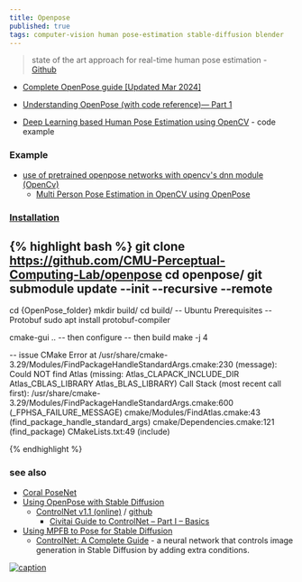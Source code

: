 ```yaml
---
title: Openpose
published: true
tags: computer-vision human pose-estimation stable-diffusion blender
---
```

>  state of the art approach for real-time human pose estimation - [Github](https://github.com/CMU-Perceptual-Computing-Lab/openpose)

- [Complete OpenPose guide [Updated Mar 2024]](https://www.ikomia.ai/blog/complete-openpose-guide)
- [Understanding OpenPose (with code reference)— Part 1](https://medium.com/analytics-vidhya/understanding-openpose-with-code-reference-part-1-b515ba0bbc73)

- [Deep Learning based Human Pose Estimation using OpenCV](https://learnopencv.com/deep-learning-based-human-pose-estimation-using-opencv-cpp-python/) - code example

### Example
- [use of pretrained openpose networks with opencv's dnn module (OpenCv)](https://docs.opencv.org/4.x/d7/d4f/samples_2dnn_2openpose_8cpp-example.html)
	- [Multi Person Pose Estimation in OpenCV using OpenPose](https://learnopencv.com/multi-person-pose-estimation-in-opencv-using-openpose/)
    
### [Installation](https://github.com/CMU-Perceptual-Computing-Lab/openpose/blob/master/doc/installation/0_index.md#openpose-doc---installation)

{% highlight bash %}
git clone https://github.com/CMU-Perceptual-Computing-Lab/openpose
cd openpose/
git submodule update --init --recursive --remote
--
cd {OpenPose_folder}
mkdir build/
cd build/
-- Ubuntu Prerequisites
-- Protobuf
sudo apt install protobuf-compiler

cmake-gui ..
-- then configure
-- then build
make -j 4

-- issue
CMake Error at /usr/share/cmake-3.29/Modules/FindPackageHandleStandardArgs.cmake:230 (message):
  Could NOT find Atlas (missing: Atlas_CLAPACK_INCLUDE_DIR
  Atlas_CBLAS_LIBRARY Atlas_BLAS_LIBRARY)
Call Stack (most recent call first):
  /usr/share/cmake-3.29/Modules/FindPackageHandleStandardArgs.cmake:600 (_FPHSA_FAILURE_MESSAGE)
  cmake/Modules/FindAtlas.cmake:43 (find_package_handle_standard_args)
  cmake/Dependencies.cmake:121 (find_package)
  CMakeLists.txt:49 (include)

{% endhighlight %}

### see also
- [Coral PoseNet](https://github.com/google-coral/project-posenet?tab=readme-ov-file#coral-posenet)
- [Using OpenPose with Stable Diffusion](https://machinelearningmastery.com/openpose-with-stable-diffusion/)
	- [ControlNet v1.1 (online)](https://hysts-controlnet-v1-1.hf.space/?__theme=light) / [github](https://github.com/lllyasviel/ControlNet)
    	- [Civitai Guide to ControlNet – Part I – Basics](https://education.civitai.com/civitai-guide-to-controlnet/)
- [Using MPFB to Pose for Stable Diffusion](https://static.makehumancommunity.org/mpfb/docs/openpose.html)
	- [ControlNet: A Complete Guide](https://stable-diffusion-art.com/controlnet/) - a neural network that controls image generation in Stable Diffusion by adding extra conditions.

[![caption](https://assets-global.website-files.com/645cec60ffb18d5ebb37da4b/655f6bd3bebc9ae6340764a7_openpose_base.jpg)](https://www.ikomia.ai/blog/complete-openpose-guide)
